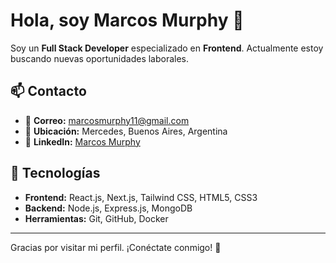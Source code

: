 # Hola, soy Marcos Murphy 👋

Soy un **Full Stack Developer** especializado en **Frontend**. Actualmente estoy buscando nuevas oportunidades laborales.

## 📫 Contacto  

- 📧 **Correo:** [marcosmurphy11@gmail.com](mailto:marcosmurphy11@gmail.com)  
- 📍 **Ubicación:** Mercedes, Buenos Aires, Argentina  
- 🔗 **LinkedIn:** [Marcos Murphy]([[https://www.linkedin.com/in/marcosmurphy](https://www.linkedin.com/in/marcos-murphy-3a6071321/](https://www.linkedin.com/in/marcos-murphy-3a6071321?utm_source=share&utm_campaign=share_via&utm_content=profile&utm_medium=ios_app)))  

## 🚀 Tecnologías

- **Frontend:** React.js, Next.js, Tailwind CSS, HTML5, CSS3
- **Backend:** Node.js, Express.js, MongoDB
- **Herramientas:** Git, GitHub, Docker

---

Gracias por visitar mi perfil. ¡Conéctate conmigo! 🚀
